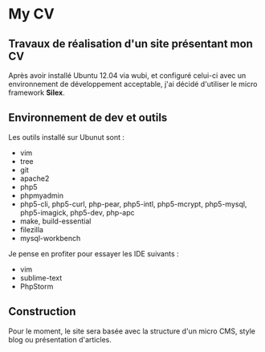 My CV
=====

Travaux de réalisation d'un site présentant mon CV
--------------------------------------------------

Après avoir installé Ubuntu 12.04 via wubi, et configuré celui-ci avec un environnement de développement acceptable, j'ai décidé d'utiliser le micro framework **Silex**.

Environnement de dev et outils
------------------------------

Les outils installé sur Ubunut sont :
- vim
- tree
- git
- apache2
- php5
- phpmyadmin
- php5-cli, php5-curl, php-pear, php5-intl, php5-mcrypt, php5-mysql, php5-imagick, php5-dev, php-apc
- make, build-essential
- filezilla
- mysql-workbench


Je pense en profiter pour essayer les IDE suivants :
- vim
- sublime-text
- PhpStorm

Construction
------------

Pour le moment, le site sera basée avec la structure d'un micro CMS, style blog ou présentation d'articles.

